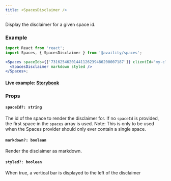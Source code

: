 ```yaml
---
title: <SpacesDisclaimer />
---
```


Display the disclaimer for a given space id.

### Example

```jsx
import React from 'react';
import Spaces, { SpacesDisclaimer } from '@availity/spaces';

<Spaces spaceIds={['73162546201441126239486200007187']} clientId="my-client-id">
  <SpacesDisclaimer markdown styled />
</Spaces>;
```

#### Live example: <a href="https://availity.github.io/availity-react/storybook/?path=/story/components-spaces--disclaimer"> Storybook</a>

### Props

#### `spaceId?: string`

The id of the space to render the disclaimer for. If no `spaceId` is provided, the first space in the `spaces` array is used. Note: This is only to be used when the Spaces provider should only ever contain a single space.

#### `markdown?: boolean`

Render the disclaimer as markdown.

#### `styled?: boolean`

When true, a vertical bar is displayed to the left of the disclaimer
